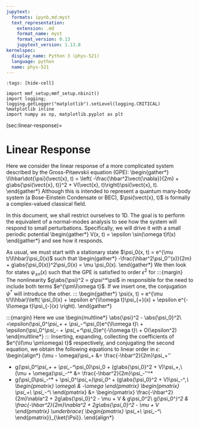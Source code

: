 ```yaml
---
jupytext:
  formats: ipynb,md:myst
  text_representation:
    extension: .md
    format_name: myst
    format_version: 0.13
    jupytext_version: 1.13.8
kernelspec:
  display_name: Python 3 (phys-521)
  language: python
  name: phys-521
---
```


```{code-cell} ipython3
:tags: [hide-cell]

import mmf_setup;mmf_setup.nbinit()
import logging; logging.getLogger("matplotlib").setLevel(logging.CRITICAL)
%matplotlib inline
import numpy as np, matplotlib.pyplot as plt
```

(sec:linear-response)=
# Linear Response

Here we consider the linear response of a more complicated system described by the
Gross-Pitaevskii equation (GPE):
\begin{gather*}
  \I\hbar\dot{\psi}(\vect{x}, t) = \left(
    -\frac{\hbar^2\vect{\nabla}}{2m} + g\abs{\psi(\vect{x}, t)}^2 + V(\vect{x},
    t)\right)\psi(\vect{x}, t).
\end{gather*}
Although this is intended to represent a quantum many-body system (a Bose-Einstein
Condensate or BEC), $\psi(\vect{x}, t)$ is formally a complex-valued classical field.

In this document, we shall restrict ourselves to 1D.  The goal is to perform the
equivalent of a normal-modes analysis to see how the system will respond to small
perturbations.  Specifically, we will drive it with a small periodic potential
\begin{gather*}
  V(x, t) = \epsilon \sin(\omega t)f(x)
\end{gather*}
and see how it responds.

As usual, we must start with a stationary state $\psi_0(x, t) = e^{\mu
t/\I\hbar}\psi_0(x)$ such that
\begin{gather*}
  -\frac{\hbar^2\psi_0''(x)}{2m} + g\abs{\psi_0(x)}^2\psi_0(x) = \mu \psi_0(x).
\end{gather*}
We then look for states $\psi_{\pm n}(x)$ such that the GPE is satisfied to order
$\epsilon^2$ for
:::{margin}
The nonlinearity $g\abs{\psi}^2 = g\psi^*\psi$ in responsible for the need to include both terms
$e^{\pm\I\omega t}$.  If we insert one, the conjugation $\psi^*$ will introduce the other.
:::
\begin{gather*}
  \psi(x, t) = e^{\mu t/\I\hbar}\left(
    \psi_0(x) 
    + \epsilon e^{\I\omega t}\psi_{+}(x)
    + \epsilon e^{-\I\omega t}\psi_{-}(x)
  \right).
\end{gather*}

:::{margin}
Here we use
\begin{multline*}
\abs{\psi}^2 - \abs{\psi_0}^2\\
  =\epsilon(\psi_0^*\psi_+ + \psi_-^*\psi_0)e^{\I\omega t}\\
    + \epsilon(\psi_0^*\psi_- + \psi_+^*\psi_0)e^{-\I\omega t}\\
    + O(\epsilon^2)
\end{multline*}
:::
Inserting, expanding, collecting the coefficients of $e^{\I(\mu \pm\omega) t}$
respectively, and conjugating the second equation, we obtain the following equations to
linear order in $\epsilon$:
\begin{align*}
  (\mu - \omega)\psi_+ &= \frac{-\hbar^2}{2m}\psi_+'' 
  + g(\psi_0^*\psi_+ + \psi_-^*\psi_0)\psi_0 + (g\abs{\psi_0}^2 + V)\psi_+,\\
  (\mu + \omega)\psi_-^* &= \frac{-\hbar^2}{2m}\psi_-''^* 
  + g(\psi_0\psi_-^* + \psi_0^*\psi_+)\psi_0^* + (g\abs{\psi_0}^2 + V)\psi_-^*,\\
  \begin{pmatrix}
    \omega\\
    & -\omega
  \end{pmatrix}
  \begin{pmatrix}
    \psi_+\\
    \psi_-^*\\
  \end{pmatrix}
  &=
  \begin{pmatrix}
    \frac{-\hbar^2}{2m}\nabla^2 + 2g\abs{\psi_0}^2 - \mu + V & g\psi_0^2\\
    g(\psi_0^*)^2 & \frac{-\hbar^2}{2m}\nabla^2 + 2g\abs{\psi_0}^2 - \mu + V
  \end{pmatrix}
  \underbrace{
  \begin{pmatrix}
    \psi_+\\
    \psi_-^*\\
  \end{pmatrix}}_{\ket{\Psi}}.
\end{align*}











